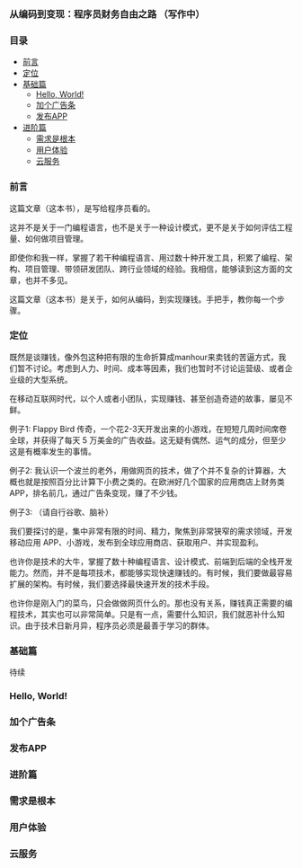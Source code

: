 ### 从编码到变现：程序员财务自由之路 （写作中）

### 目录

* [前言](#前言)
* [定位](#定位)
* [基础篇](#基础篇)
  * [Hello, World!](#hello-world)
  * [加个广告条](#加个广告条)
  * [发布APP](#发布APP)
* [进阶篇](#进阶篇)
  * [需求是根本](#需求是根本)
  * [用户体验](#用户体验)
  * [云服务](#云服务)



### 前言

这篇文章（这本书），是写给程序员看的。

这并不是关于一门编程语言，也不是关于一种设计模式，更不是关于如何评估工程量、如何做项目管理。

即使你和我一样，掌握了若干种编程语言、用过数十种开发工具，积累了编程、架构、项目管理、带领研发团队、跨行业领域的经验。我相信，能够读到这方面的文章，也并不多见。

这篇文章（这本书）是关于，如何从编码，到实现赚钱。手把手，教你每一个步骤。

### 定位

既然是谈赚钱，像外包这种把有限的生命折算成manhour来卖钱的苦逼方式，我们暂不讨论。考虑到人力、时间、成本等因素，我们也暂时不讨论运营级、或者企业级的大型系统。

在移动互联网时代，以个人或者小团队，实现赚钱、甚至创造奇迹的故事，屡见不鲜。

例子1: 
Flappy Bird 传奇，一个花2-3天开发出来的小游戏，在短短几周时间席卷全球，并获得了每天 5 万美金的广告收益。这无疑有偶然、运气的成分，但至少这是有概率发生的事情。

例子2:
我认识一个波兰的老外，用做网页的技术，做了个并不复杂的计算器，大概也就是按照百分比计算下小费之类的。在欧洲好几个国家的应用商店上财务类APP，排名前几，通过广告条变现，赚了不少钱。

例子3:
（请自行谷歌、脑补）

我们要探讨的是，集中非常有限的时间、精力，聚焦到非常狭窄的需求领域，开发移动应用 APP、小游戏，发布到全球应用商店、获取用户、并实现盈利。

也许你是技术的大牛，掌握了数十种编程语言、设计模式、前端到后端的全栈开发能力。然而，并不是每项技术，都能够实现快速赚钱的。有时候，我们要做最容易扩展的架构。有时候，我们要选择最快速开发的技术手段。

也许你是刚入门的菜鸟，只会做做网页什么的。那也没有关系，赚钱真正需要的编程技术，其实也可以非常简单。只是有一点，需要什么知识，我们就恶补什么知识。由于技术日新月异，程序员必须是最善于学习的群体。

### 基础篇

待续

### Hello, World!

### 加个广告条

### 发布APP

### 进阶篇

### 需求是根本

### 用户体验

### 云服务

